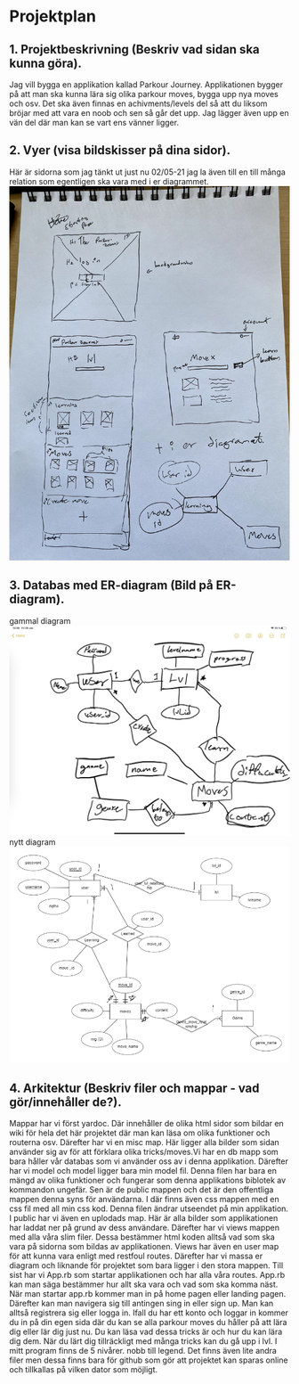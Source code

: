 # Projektplan

## 1. Projektbeskrivning (Beskriv vad sidan ska kunna göra).
Jag vill bygga en applikation kallad Parkour Journey. Applikationen bygger på att man ska kunna lära sig olika parkour moves, bygga upp nya moves och osv. Det ska även finnas en achivments/levels del så att du liksom bröjar med att vara en noob och sen så går det upp. Jag lägger även upp en vän del där man kan se vart ens vänner ligger. 
## 2. Vyer (visa bildskisser på dina sidor).
Här är sidorna som jag tänkt ut just nu 02/05-21 jag la även till en till många relation som egentligen ska vara med i er diagrammet. 
![begin](skiss_hemsida.jpg)
## 3. Databas med ER-diagram (Bild på ER-diagram).
gammal diagram
![begin](er_diagram.jpg)
nytt diagram
![begin](new_er_diagram.png)
## 4. Arkitektur (Beskriv filer och mappar - vad gör/innehåller de?).
Mappar har vi först yardoc. Där innehåller de olika html sidor som bildar en wiki för hela det här projektet där man kan läsa om olika funktioner och routerna osv. Därefter har vi en misc map. Här ligger alla bilder som sidan använder sig av för att förklara olika tricks/moves.Vi har en db mapp som bara håller vår databas som vi använder oss av i denna applikation. Därefter har vi model och model ligger bara min model fil. Denna filen har bara en mängd av olika funktioner och fungerar som denna applikations biblotek av kommandon ungefär. Sen är de public mappen och det är den offentliga mappen denna syns för användarna. I där finns även css mappen med en css fil med all min css kod. Denna filen ändrar utseendet på min applikation. I public har vi även en uplodads map. Här är alla bilder som applikationen har laddat ner på grund av dess användare. Därefter har vi views mappen med alla våra slim filer. Dessa bestämmer html koden alltså vad som ska vara på sidorna som bildas av applikationen. Views har även en user map för att kunna vara enligt med restfoul routes. Därefter har vi massa er diagram och liknande för projektet som bara ligger i den stora mappen. Till sist har vi App.rb som startar applikationen  och har alla våra routes. App.rb kan man säga bestämmer hur allt ska vara och vad som ska komma näst. När man startar app.rb kommer man in på home pagen eller landing pagen. Därefter kan man navigera sig till antingen sing in eller sign up. Man kan alltså registrera sig eller logga in. Ifall du har ett konto och loggar in kommer du in på din egen sida där du kan se alla parkour moves du håller på att lära dig eller lär dig just nu. Du kan läsa vad dessa tricks är och hur du kan lära dig dem. När du lärt dig tillräckligt med många tricks kan du gå upp i lvl. I mitt program finns de 5 nivårer. nobb till legend. Det finns även lite andra filer men dessa finns bara för github som gör att projektet kan sparas online och tillkallas på vilken dator som möjligt. 


